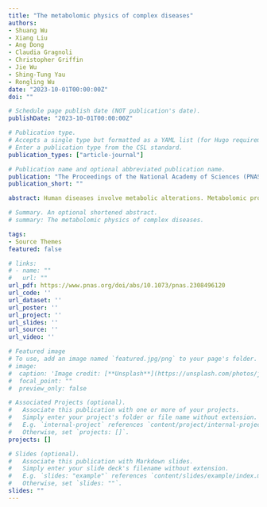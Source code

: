 ```yaml
---
title: "The metabolomic physics of complex diseases"
authors: 
- Shuang Wu
- Xiang Liu
- Ang Dong
- Claudia Gragnoli
- Christopher Griffin
- Jie Wu
- Shing-Tung Yau
- Rongling Wu
date: "2023-10-01T00:00:00Z"
doi: ""

# Schedule page publish date (NOT publication's date).
publishDate: "2023-10-01T00:00:00Z"

# Publication type.
# Accepts a single type but formatted as a YAML list (for Hugo requirements).
# Enter a publication type from the CSL standard.
publication_types: ["article-journal"]

# Publication name and optional abbreviated publication name.
publication: "The Proceedings of the National Academy of Sciences (PNAS), 120(42), e2308496120"
publication_short: ""

abstract: Human diseases involve metabolic alterations. Metabolomic profiles have served as a vital biomarker for the early identification of high-risk individuals and disease prevention. However, current approaches can only characterize individual key metabolites, without taking into account the reality that complex diseases are multifactorial, dynamic, heterogeneous, and interdependent. Here, we leverage a statistical physics model to combine all metabolites into bidirectional, signed, and weighted interaction networks and trace how the flow of information from one metabolite to the next causes changes in health state. Viewing a disease outcome as the consequence of complex interactions among its interconnected components (metabolites), we integrate concepts from ecosystem theory and evolutionary game theory to model how the health state-dependent alteration of a metabolite is shaped by its intrinsic properties and through extrinsic influences from its conspecifics. We code intrinsic contributions as nodes and extrinsic contributions as edges into quantitative networks and implement GLMY homology theory to analyze and interpret the topological change of health state from symbiosis to dysbiosis and vice versa. The application of this model to real data allows us to identify several hub metabolites and their interaction webs, which play a part in the formation of inflammatory bowel diseases. The findings by our model could provide important information on drug design to treat these diseases and beyond.

# Summary. An optional shortened abstract.
# summary: The metabolomic physics of complex diseases.

tags:
- Source Themes
featured: false

# links:
# - name: ""
#   url: ""
url_pdf: https://www.pnas.org/doi/abs/10.1073/pnas.2308496120
url_code: ''
url_dataset: ''
url_poster: ''
url_project: ''
url_slides: ''
url_source: ''
url_video: ''

# Featured image
# To use, add an image named `featured.jpg/png` to your page's folder. 
# image:
#  caption: 'Image credit: [**Unsplash**](https://unsplash.com/photos/jdD8gXaTZsc)'
#  focal_point: ""
#  preview_only: false

# Associated Projects (optional).
#   Associate this publication with one or more of your projects.
#   Simply enter your project's folder or file name without extension.
#   E.g. `internal-project` references `content/project/internal-project/index.md`.
#   Otherwise, set `projects: []`.
projects: []

# Slides (optional).
#   Associate this publication with Markdown slides.
#   Simply enter your slide deck's filename without extension.
#   E.g. `slides: "example"` references `content/slides/example/index.md`.
#   Otherwise, set `slides: ""`.
slides: ""
---
```

